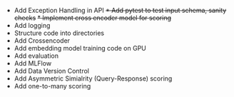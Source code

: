* Add Exception Handling in API
~~* Add pytest to test input schema, sanity checks~~
~~* Implement cross encoder model for scoring~~
* Add logging
* Structure code into directories
* Add Crossencoder
* Add embedding model training code on GPU
* Add evaluation
* Add MLFlow
* Add Data Version Control
* Add Asymmetric Simialrity (Query-Response) scoring
* Add one-to-many scoring
